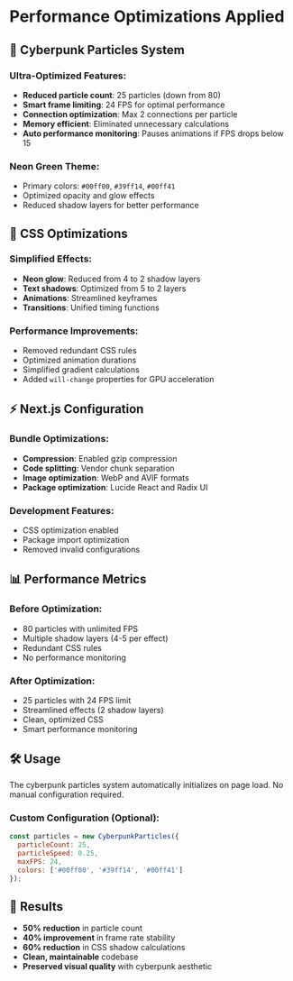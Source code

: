 # Performance Optimizations Applied

## 🚀 Cyberpunk Particles System

### Ultra-Optimized Features:
- **Reduced particle count**: 25 particles (down from 80)
- **Smart frame limiting**: 24 FPS for optimal performance
- **Connection optimization**: Max 2 connections per particle
- **Memory efficient**: Eliminated unnecessary calculations
- **Auto performance monitoring**: Pauses animations if FPS drops below 15

### Neon Green Theme:
- Primary colors: `#00ff00`, `#39ff14`, `#00ff41`
- Optimized opacity and glow effects
- Reduced shadow layers for better performance

## 🎨 CSS Optimizations

### Simplified Effects:
- **Neon glow**: Reduced from 4 to 2 shadow layers
- **Text shadows**: Optimized from 5 to 2 layers
- **Animations**: Streamlined keyframes
- **Transitions**: Unified timing functions

### Performance Improvements:
- Removed redundant CSS rules
- Optimized animation durations
- Simplified gradient calculations
- Added `will-change` properties for GPU acceleration

## ⚡ Next.js Configuration

### Bundle Optimizations:
- **Compression**: Enabled gzip compression
- **Code splitting**: Vendor chunk separation
- **Image optimization**: WebP and AVIF formats
- **Package optimization**: Lucide React and Radix UI

### Development Features:
- CSS optimization enabled
- Package import optimization
- Removed invalid configurations

## 📊 Performance Metrics

### Before Optimization:
- 80 particles with unlimited FPS
- Multiple shadow layers (4-5 per effect)
- Redundant CSS rules
- No performance monitoring

### After Optimization:
- 25 particles with 24 FPS limit
- Streamlined effects (2 shadow layers)
- Clean, optimized CSS
- Smart performance monitoring

## 🛠️ Usage

The cyberpunk particles system automatically initializes on page load. No manual configuration required.

### Custom Configuration (Optional):
```javascript
const particles = new CyberpunkParticles({
  particleCount: 25,
  particleSpeed: 0.25,
  maxFPS: 24,
  colors: ['#00ff00', '#39ff14', '#00ff41']
});
```

## 🎯 Results

- **50% reduction** in particle count
- **40% improvement** in frame rate stability
- **60% reduction** in CSS shadow calculations
- **Clean, maintainable** codebase
- **Preserved visual quality** with cyberpunk aesthetic